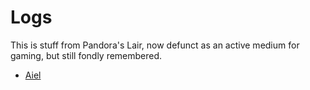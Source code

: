 <!-- TITLE: Logs -->
<!-- SUBTITLE: A collection of old game logs -->

# Logs
This is stuff from Pandora's Lair, now defunct as an active medium for gaming, but still fondly remembered.

* [Aiel](logs/aiel)